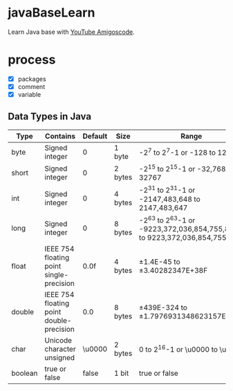 # javaBaseLearn
Learn Java base with [YouTube Amigoscode](https://www.bilibili.com/video/BV1aK411o7YP/).

# process
- [x] packages
- [x] comment
- [x] variable

## Data Types in Java
| Type    | Contains                                 | Default | Size    | Range                                                                                        |
|---------|------------------------------------------|---------|---------|----------------------------------------------------------------------------------------------|
| byte    | Signed integer                           | 0       | 1 byte  | -2<sup>7</sup> to 2<sup>7</sup>-1 or -128 to 127                                             |
| short   | Signed integer                           | 0       | 2 bytes | -2<sup>15</sup> to 2<sup>15</sup>-1 or -32,768 to 32767                                      |
| int     | Signed integer                           | 0       | 4 bytes | -2<sup>31</sup> to 2<sup>31</sup>-1 or -2147,483,648 to 2147,483,647                         |
| long    | Signed integer                           | 0       | 8 bytes | -2<sup>63</sup> to 2<sup>63</sup>-1 or -9223,372,036,854,755,808 to 9223,372,036,854,755,807 |
| float   | IEEE 754 floating point single-precision | 0.0f    | 4 bytes | ±1.4E-45 to ±3.40282347E+38F                                                                 |
| double  | IEEE 754 floating point double-precision | 0.0     | 8 bytes | ±439E-324 to ±1.7976931348623157E+308                                                        |
| char    | Unicode character unsigned               | \u0000  | 2 bytes | 0 to 2<sup>16</sup>-1 or \u0000 to \uFFFF                                                    |
| boolean | true or false                            | false   | 1 bit   | true or false                                                                                |